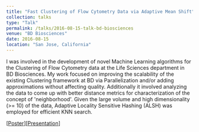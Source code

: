 ```yaml
---
title: "Fast Clustering of Flow Cytometry Data via Adaptive Mean Shift"
collection: talks
type: "Talk"
permalink: /talks/2016-08-15-talk-bd-biosciences
venue: "BD Biosciences"
date: 2016-08-15
location: "San Jose, California"
---
```


I was involved in the development of novel Machine Learning algorithms for the Clustering of Flow Cytometry data at the Life Sciences department in BD Biosciences. My work focused on improving the scalability of the existing Clustering framework at BD via Parallelization and/or adding approximations without affecting quality. Additionally it involved analyzing the data to come up with better distance metrics for characterization of the concept of 'neighborhood'. Given the large volume and high dimensionality (>= 10) of the data, Adaptive Locality Sensitive Hashing (ALSH) was employed for efficient KNN search.

[[Poster](http://schrilax.github.io/files/BD_Fast_Adaptive_Mean_Shift.pdf)][[Presentation](http://schrilax.github.io/files/Parallel_FAMS.pdf)]